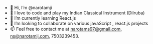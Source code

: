 - 👋 Hi, I’m @narotamji
- 👀 I love to code and play my Indian Classical Instrument (Dilruba)
- 🌱 I’m currently learning React.js
- 💞️ I’m looking to collaborate on various javaScript , react.js projects
- 📫 Feel free to contact me at narotams97@gmail.com, ns@narotamji.com, 7503239453.

<!---
narotamji/narotamji is a ✨ special ✨ repository because its `README.md` (this file) appears on your GitHub profile.
You can click the Preview link to take a look at your changes.
--->
